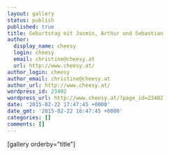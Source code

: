 ```yaml
---
layout: gallery
status: publish
published: true
title: Geburtstag mit Jasmin, Arthur und Sebastian
author:
  display_name: cheesy
  login: cheesy
  email: christine@cheesy.at
  url: http://www.cheesy.at/
author_login: cheesy
author_email: christine@cheesy.at
author_url: http://www.cheesy.at/
wordpress_id: 23402
wordpress_url: http://www.cheesy.at/?page_id=23402
date: '2015-02-22 17:47:45 +0000'
date_gmt: '2015-02-22 16:47:45 +0000'
categories: []
comments: []
---
```

[gallery orderby="title"]
